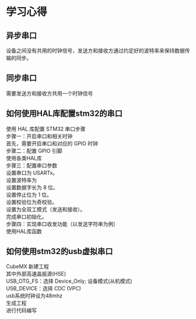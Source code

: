 #  学习心得
##  异步串口
设备之间没有共用的时钟信号，发送方和接收方通过约定好的波特率来保持数据传输的同步。
## 同步串口
需要发送方和接收方共用一个时钟信号
## 如何使用HAL库配置stm32的串口
使用 HAL 库配置 STM32 串口步骤       
步骤一：开启串口和相关时钟    
首先，需要开启串口和对应的 GPIO 时钟    
步骤二：配置 GPIO 引脚   
使用各类HAL库   
步骤三：配置串口参数    
设置串口为 USARTx。   
设置波特率为    
设置数据字长为 8 位。   
设置停止位为 1 位。    
设置校验位为奇校验。    
设置为全双工模式（发送和接收）。    
完成串口初始化。    
步骤四：实现串口收发功能（以发送字符串为例）    
使用HAL库函数
## 如何使用stm32的usb虚拟串口
CubeMX 新建工程     
其中外部高速晶振源(HSE)     
USB_OTG_FS：选择 Device_Only;  设备模式(从机模式)       
USB_DEVICE：选择 CDC (VPC)       
usb系统时钟设为48mhz      
生成工程          
进行代码编写